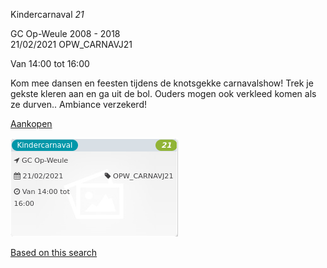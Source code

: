 Kindercarnaval *21*

GC Op-Weule 2008 - 2018  
21/02/2021 OPW\_CARNAVJ21  

Van 14:00 tot 16:00

  

  

Kom mee dansen en feesten tijdens de knotsgekke carnavalshow! Trek je gekste kleren aan en ga uit de bol. Ouders mogen ook verkleed komen als ze durven.. Ambiance verzekerd!

[Aankopen](https://tickets.vgc.be/ticketingActivity/subscribe/OPW_CARNAVJ21)

![](58668.png)

[Based on this search](https://tickets.vgc.be/activity/index?&vrijeplaatsen=1&Age%5B%5D=3%2C4&entity=282&Period%5B%5D=347)